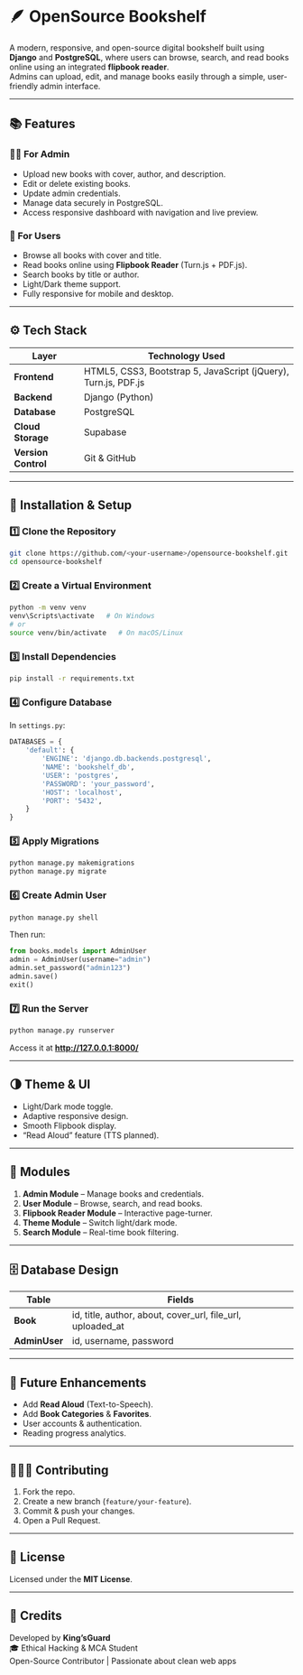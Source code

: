 # 🪶 OpenSource Bookshelf

A modern, responsive, and open-source digital bookshelf built using **Django** and **PostgreSQL**, where users can browse, search, and read books online using an integrated **flipbook reader**.  
Admins can upload, edit, and manage books easily through a simple, user-friendly admin interface.

---

## 📚 Features

### 🧑‍💻 For Admin
- Upload new books with cover, author, and description.  
- Edit or delete existing books.  
- Update admin credentials.  
- Manage data securely in PostgreSQL.  
- Access responsive dashboard with navigation and live preview.

### 📖 For Users
- Browse all books with cover and title.  
- Read books online using **Flipbook Reader** (Turn.js + PDF.js).  
- Search books by title or author.  
- Light/Dark theme support.  
- Fully responsive for mobile and desktop.

---

## ⚙️ Tech Stack

| Layer | Technology Used |
|-------|------------------|
| **Frontend** | HTML5, CSS3, Bootstrap 5, JavaScript (jQuery), Turn.js, PDF.js |
| **Backend** | Django (Python) |
| **Database** | PostgreSQL |
| **Cloud Storage** | Supabase |
| **Version Control** | Git & GitHub |

---

## 🚀 Installation & Setup

### 1️⃣ Clone the Repository
```bash
git clone https://github.com/<your-username>/opensource-bookshelf.git
cd opensource-bookshelf
```

### 2️⃣ Create a Virtual Environment
```bash
python -m venv venv
venv\Scripts\activate   # On Windows
# or
source venv/bin/activate   # On macOS/Linux
```

### 3️⃣ Install Dependencies
```bash
pip install -r requirements.txt
```

### 4️⃣ Configure Database
In `settings.py`:
```python
DATABASES = {
    'default': {
        'ENGINE': 'django.db.backends.postgresql',
        'NAME': 'bookshelf_db',
        'USER': 'postgres',
        'PASSWORD': 'your_password',
        'HOST': 'localhost',
        'PORT': '5432',
    }
}
```

### 5️⃣ Apply Migrations
```bash
python manage.py makemigrations
python manage.py migrate
```

### 6️⃣ Create Admin User
```bash
python manage.py shell
```
Then run:
```python
from books.models import AdminUser
admin = AdminUser(username="admin")
admin.set_password("admin123")
admin.save()
exit()
```

### 7️⃣ Run the Server
```bash
python manage.py runserver
```
Access it at **http://127.0.0.1:8000/**

---

## 🌗 Theme & UI

- Light/Dark mode toggle.  
- Adaptive responsive design.  
- Smooth Flipbook display.  
- “Read Aloud” feature (TTS planned).

---

## 🧠 Modules

1. **Admin Module** – Manage books and credentials.  
2. **User Module** – Browse, search, and read books.  
3. **Flipbook Reader Module** – Interactive page-turner.  
4. **Theme Module** – Switch light/dark mode.  
5. **Search Module** – Real-time book filtering.

---

## 🗄️ Database Design

| Table | Fields |
|--------|--------|
| **Book** | id, title, author, about, cover_url, file_url, uploaded_at |
| **AdminUser** | id, username, password |

---

## 🧩 Future Enhancements
- Add **Read Aloud** (Text-to-Speech).  
- Add **Book Categories** & **Favorites**.  
- User accounts & authentication.  
- Reading progress analytics.

---

## 🧑‍🤝‍🧑 Contributing

1. Fork the repo.  
2. Create a new branch (`feature/your-feature`).  
3. Commit & push your changes.  
4. Open a Pull Request.

---

## 🧾 License

Licensed under the **MIT License**.

---

## 💬 Credits

Developed by **King’sGuard**  
🎓 Ethical Hacking & MCA Student  
Open-Source Contributor | Passionate about clean web apps  
